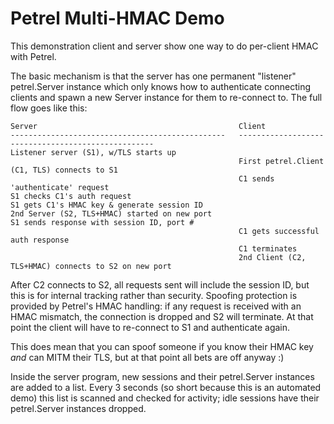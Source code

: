 Petrel Multi-HMAC Demo
======================

This demonstration client and server show one way to do per-client
HMAC with Petrel.

The basic mechanism is that the server has one permanent "listener"
petrel.Server instance which only knows how to authenticate connecting
clients and spawn a new Server instance for them to re-connect to. The
full flow goes like this:

    Server                                             Client
    ------------------------------------------------   ---------------------------------------------------
    Listener server (S1), w/TLS starts up
                                                       First petrel.Client (C1, TLS) connects to S1
                                                       C1 sends 'authenticate' request
    S1 checks C1's auth request
    S1 gets C1's HMAC key & generate session ID
    2nd Server (S2, TLS+HMAC) started on new port
    S1 sends response with session ID, port #
                                                       C1 gets successful auth response
                                                       C1 terminates
                                                       2nd Client (C2, TLS+HMAC) connects to S2 on new port

After C2 connects to S2, all requests sent will include the session
ID, but this is for internal tracking rather than security. Spoofing
protection is provided by Petrel's HMAC handling: if any request is
received with an HMAC mismatch, the connection is dropped and S2 will
terminate. At that point the client will have to re-connect to S1 and
authenticate again.

This does mean that you can spoof someone if you know their HMAC key
_and_ can MITM their TLS, but at that point all bets are off anyway :)

Inside the server program, new sessions and their petrel.Server
instances are added to a list. Every 3 seconds (so short because this
is an automated demo) this list is scanned and checked for activity;
idle sessions have their petrel.Server instances dropped.
